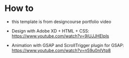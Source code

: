 # How to
- this template is from designcourse portfolio video

- Design with Adobe XD + HTML + CSS: https://www.youtube.com/watch?v=9iUJJHEIpls
- Animation with GSAP and ScrollTrigger plugin for GSAP:  https://www.youtube.com/watch?v=n59u0nIVtp8
